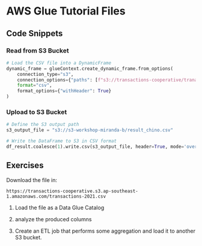 # AWS Glue Tutorial Files

## Code Snippets

### Read from S3 Bucket

```python
# Load the CSV file into a DynamicFrame
dynamic_frame = glueContext.create_dynamic_frame.from_options(
    connection_type="s3",
    connection_options={"paths": [f"s3://transactions-cooperative/tranactions-2023.csv"]},
    format="csv",
    format_options={"withHeader": True}
)
```

### Upload to S3 Bucket

```python
# Define the S3 output path
s3_output_file = "s3://s3-workshop-miranda-b/result_chino.csv"

# Write the DataFrame to S3 in CSV format
df_result.coalesce(1).write.csv(s3_output_file, header=True, mode='overwrite')
```

## Exercises

Download the file in:

```
https://transactions-cooperative.s3.ap-southeast-1.amazonaws.com/transactions-2021.csv
```

1. Load the file as a Data Glue Catalog

2. analyze the produced columns

3. Create an ETL job that performs some aggregation and load it to another S3 bucket.
